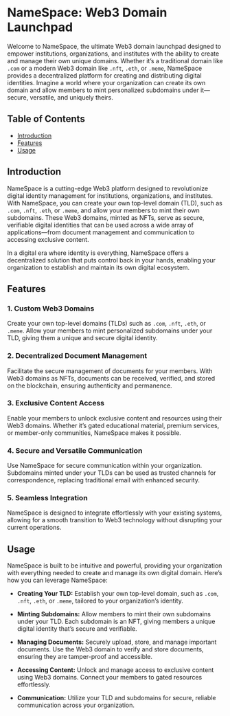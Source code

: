# NameSpace: Web3 Domain Launchpad

Welcome to NameSpace, the ultimate Web3 domain launchpad designed to empower institutions, organizations, and institutes with the ability to create and manage their own unique domains. Whether it’s a traditional domain like `.com` or a modern Web3 domain like `.nft`, `.eth`, or `.meme`, NameSpace provides a decentralized platform for creating and distributing digital identities. Imagine a world where your organization can create its own domain and allow members to mint personalized subdomains under it—secure, versatile, and uniquely theirs.

## Table of Contents

- [Introduction](#introduction)
- [Features](#features)
- [Usage](#usage)

## Introduction

NameSpace is a cutting-edge Web3 platform designed to revolutionize digital identity management for institutions, organizations, and institutes. With NameSpace, you can create your own top-level domain (TLD), such as `.com`, `.nft`, `.eth`, or `.meme`, and allow your members to mint their own subdomains. These Web3 domains, minted as NFTs, serve as secure, verifiable digital identities that can be used across a wide array of applications—from document management and communication to accessing exclusive content.

In a digital era where identity is everything, NameSpace offers a decentralized solution that puts control back in your hands, enabling your organization to establish and maintain its own digital ecosystem.

## Features

### 1. Custom Web3 Domains

Create your own top-level domains (TLDs) such as `.com`, `.nft`, `.eth`, or `.meme`. Allow your members to mint personalized subdomains under your TLD, giving them a unique and secure digital identity.

### 2. Decentralized Document Management

Facilitate the secure management of documents for your members. With Web3 domains as NFTs, documents can be received, verified, and stored on the blockchain, ensuring authenticity and permanence.

### 3. Exclusive Content Access

Enable your members to unlock exclusive content and resources using their Web3 domains. Whether it’s gated educational material, premium services, or member-only communities, NameSpace makes it possible.

### 4. Secure and Versatile Communication

Use NameSpace for secure communication within your organization. Subdomains minted under your TLDs can be used as trusted channels for correspondence, replacing traditional email with enhanced security.

### 5. Seamless Integration

NameSpace is designed to integrate effortlessly with your existing systems, allowing for a smooth transition to Web3 technology without disrupting your current operations.

## Usage

NameSpace is built to be intuitive and powerful, providing your organization with everything needed to create and manage its own digital domain. Here’s how you can leverage NameSpace:

- **Creating Your TLD:** Establish your own top-level domain, such as `.com`, `.nft`, `.eth`, or `.meme`, tailored to your organization’s identity.

- **Minting Subdomains:** Allow members to mint their own subdomains under your TLD. Each subdomain is an NFT, giving members a unique digital identity that’s secure and verifiable.

- **Managing Documents:** Securely upload, store, and manage important documents. Use the Web3 domain to verify and store documents, ensuring they are tamper-proof and accessible.

- **Accessing Content:** Unlock and manage access to exclusive content using Web3 domains. Connect your members to gated resources effortlessly.

- **Communication:** Utilize your TLD and subdomains for secure, reliable communication across your organization.
